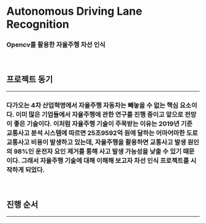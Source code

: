 Autonomous Driving Lane Recognition
===================================

### Opencv를 활용한 자율주행 차선 인식
<br>

프로젝트 동기
----------
* * *
### 다가오는 4차 산업혁명에서 자율주행 자동차는 빼놓을 수 없는 핵심 요소이다. 이미 많은 기업들에서 자율주행에 관한 연구를 진행 중이고 앞으로 전망이 좋은 기술이다. 이처럼 자율주행 기술이 주목받는 이유는 2019년 기준 교통사고 분석 시스템에 따르면 25조9592억 원에 달하는 어마어마한 도로교통사고 비용이 발생하고 있는데, 자율주행을 활용하면 교통사고 발생 원인의 98%인 운전자 요인 제거를 통해 사고 발생 가능성을 낮출 수 있기 때문이다. 그래서 자율주행 기술에 대해 이해해 보고자 차선 인식 프로젝트를 시작하게 되었다.

<br>

진행 순서
-------
* * *



